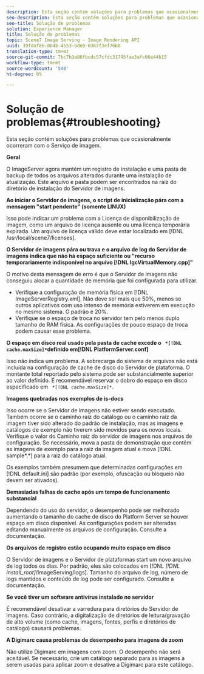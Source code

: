 ```yaml
---
description: Esta seção contém soluções para problemas que ocasionalmente ocorreram com o Serviço de imagem.
seo-description: Esta seção contém soluções para problemas que ocasionalmente ocorreram com o Serviço de imagem.
seo-title: Solução de problemas
solution: Experience Manager
title: Solução de problemas
topic: Scene7 Image Serving - Image Rendering API
uuid: 39fdaf86-004b-4553-bde0-0367f3ef76b8
translation-type: tm+mt
source-git-commit: 7bc7b3a86fbcdc57cfdc31745fae3afc06e44b15
workflow-type: tm+mt
source-wordcount: '540'
ht-degree: 0%

---
```



# Solução de problemas{#troubleshooting}

Esta seção contém soluções para problemas que ocasionalmente ocorreram com o Serviço de imagem.

**Geral**

O ImageServer agora mantém um registro de instalação e uma pasta de backup de todos os arquivos alterados durante uma instalação de atualização. Este arquivo e pasta podem ser encontrados na raiz do diretório de instalação do Servidor de imagens.

**Ao iniciar o Servidor de imagens, o script de inicialização pára com a mensagem &quot;start pendente&quot; (somente LINUX)**

Isso pode indicar um problema com a Licença de disponibilização de imagem, como um arquivo de licença ausente ou uma licença temporária expirada. Um arquivo de licença válido deve estar localizado em [!DNL /usr/local/scene7/licenses].

**O Servidor de imagens pára ou trava e o arquivo de log do Servidor de imagens indica que não há espaço suficiente ou &quot;recurso temporariamente indisponível no arquivo  [!DNL IgcVirtualMemory.cpp]&quot;**

O motivo desta mensagem de erro é que o Servidor de imagens não conseguiu alocar a quantidade de memória que foi configurada para utilizar.

* Verifique a configuração de memória física em [!DNL ImageServerRegistry.xml]. Não deve ser mais que 50%, menos se outros aplicativos com uso intenso de memória estiverem em execução no mesmo sistema. O padrão é 20%.
* Verifique se o espaço de troca no servidor tem pelo menos duplo tamanho de RAM física. As configurações de pouco espaço de troca podem causar esse problema.

**O espaço em disco real usado pela pasta de cache excede o  ` *[!DNL cache.maxSize]*`definido em[!DNL PlatformServer.conf]**

Isso não indica um problema. A sobrecarga do sistema de arquivos não está incluída na configuração de cache de disco do Servidor de plataforma. O montante total reportado pelo sistema pode ser substancialmente superior ao valor definido. É recomendável reservar o dobro do espaço em disco especificado em ` *[!DNL cache.maxSize]*`.

**Imagens quebradas nos exemplos de is-docs**

Isso ocorre se o Servidor de imagens não estiver sendo executado. Também ocorre se o caminho raiz do catálogo ou o caminho raiz da imagem tiver sido alterado do padrão de instalação, mas as imagens e catálogos de exemplo não tiverem sido movidos para os novos locais. Verifique o valor do Caminho raiz do servidor de imagens nos arquivos de configuração. Se necessário, mova a pasta de demonstração que contém as imagens de exemplo para a raiz da imagem atual e mova [!DNL sample*.*] para a raiz do catálogo atual.

Os exemplos também presumem que determinadas configurações em [!DNL default.ini] são padrão (por exemplo, ofuscação ou bloqueio não devem ser ativados).

**Demasiadas falhas de cache após um tempo de funcionamento substancial**

Dependendo do uso do servidor, o desempenho pode ser melhorado aumentando o tamanho do cache de disco do Platform Server se houver espaço em disco disponível. As configurações podem ser alteradas editando manualmente os arquivos de configuração. Consulte a documentação.

**Os arquivos de registro estão ocupando muito espaço em disco**

O Servidor de imagens e o Servidor de plataformas start um novo arquivo de log todos os dias. Por padrão, eles são colocados em [!DNL *[!DNL install_root]*/ImageServing/logs]. Tamanho do arquivo de log, número de logs mantidos e conteúdo de log pode ser configurado. Consulte a documentação.

**Se você tiver um software antivírus instalado no servidor**

É recomendável desativar a varredura para diretórios do Servidor de imagens. Caso contrário, a digitalização de diretórios de leitura/gravação de alto volume (como cache, imagens, fontes, perfis e diretórios de catálogo) causará problemas.

**A Digimarc causa problemas de desempenho para imagens de zoom**

Não utilize Digimarc em imagens com zoom. O desempenho não será aceitável. Se necessário, crie um catálogo separado para as imagens a serem usadas para aplicar zoom e desative a Digimarc para este catálogo.
